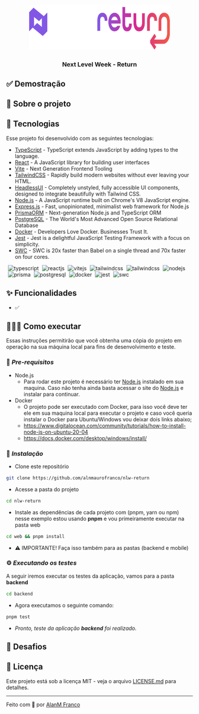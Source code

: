 <h1 align="center">
<img src=".github/assets/logo@nlw-return.svg" alt="" width="380" height="120" />
</h1>

<h3 align="center"><b>Next Level Week - Return</b></h3>

## ✅ Demostração

## 🎉 Sobre o projeto

## 🚀 Tecnologias
Esse projeto foi desenvolvido com as seguintes tecnologias:

* [TypeScript](https://typescriptlang.org) - TypeScript extends JavaScript by adding types to the language.
* [React](https://reactjs.org/) - A JavaScript library for building user interfaces
* [Vite](https://vitejs.dev/) - Next Generation Frontend Tooling
* [TailwindCSS](https://tailwindcss.com/) - Rapidly build modern websites without ever leaving your HTML.
* [HeadlessUI](https://headlessui.dev/) - Completely unstyled, fully accessible UI components, designed to integrate beautifully with Tailwind CSS.
* [Node.js](https://nodejs.org/en/) - A JavaScript runtime built on Chrome's V8 JavaScript engine.
* [Express.js](http://expressjs.com/) - Fast, unopinionated, minimalist web framework for Node.js
* [PrismaORM](https://prisma.io/) - Next-generation Node.js and TypeScript ORM
* [PostgreSQL](https://www.postgresql.org/) - The World's Most Advanced Open Source Relational Database
* [Docker](https://www.docker.com/) - Developers Love Docker. Businesses Trust It.
* [Jest](https://jestjs.io/) - Jest is a delightful JavaScript Testing Framework with a focus on simplicity.
* [SWC](https://swc.rs/) - SWC is 20x faster than Babel on a single thread and 70x faster on four cores.

<p>
<img src="https://cdn.svgporn.com/logos/typescript-icon.svg" alt="typescript" width="45" height="45" style="margin-left: 5px;"/>
<img src="https://cdn.svgporn.com/logos/react.svg" alt="reactjs" width="45" height="45" style="margin-left: 5px;"/>
<img src="https://cdn.svgporn.com/logos/vitejs.svg" alt="vitejs" width="45" height="45" style="margin-left: 5px;"/>
<img src="https://cdn.svgporn.com/logos/tailwindcss-icon.svg" alt="tailwindcss" width="45" height="45" style="margin-left: 5px;"/>
<img src="https://cdn.svgporn.com/logos/headlessui-icon.svg" alt="tailwindcss" width="45" height="45" style="margin-left: 5px;"/>
<img src="https://cdn.svgporn.com/logos/nodejs-icon.svg" alt="nodejs" width="45" height="45" style="margin-left: 5px;"/>
<img src="https://cdn.svgporn.com/logos/prisma.svg" alt="prisma" width="45" height="45" style="margin-left: 5px;"/>
<img src="https://cdn.svgporn.com/logos/postgresql.svg" alt="postgresql" width="45" height="45" style="margin-left: 5px;"/>
<img src="https://cdn.svgporn.com/logos/docker-icon.svg" alt="docker" width="45" height="45" style="margin-left: 5px;"/>
<img src="https://cdn.svgporn.com/logos/jest.svg" alt="jest" width="45" height="45" style="margin-left: 5px;"/>
<img src="https://cdn.svgporn.com/logos/swc.svg" alt="swc" width="45" height="45" style="margin-left: 5px;"/>

## ✨ Funcionalidades
- ✅ 

## 👨🏼‍💻 Como executar
Essas instruções permitirão que você obtenha uma cópia do projeto em operação na sua máquina local para fins de desenvolvimento e teste.

### 📃 *Pre-requisitos*
- Node.js
  - Para rodar este projeto é necessário ter [Node.js](https://nodejs.org/) instalado em sua maquina. Caso não tenha ainda basta acessar o site do [Node.js](https://nodejs.org/) e instalar para continuar.
- Docker
  - O projeto pode ser executado com Docker, para isso você deve ter ele em sua maquina local para executar o projeto e caso você queria instalar o Docker para Ubuntu/Windows vou deixar dois links abaixo;
  - https://www.digitalocean.com/community/tutorials/how-to-install-node-js-on-ubuntu-20-04
  - https://docs.docker.com/desktop/windows/install/

### 🔧 *Instalação*
- Clone este repositório
```bash
git clone https://github.com/alnmaurofranco/nlw-return
```
- Acesse a pasta do projeto
```bash
cd nlw-return
```
- Instale as dependências de cada projeto com (pnpm, yarn ou npm) nesse exemplo estou usando **pnpm** e vou primeiramente executar na pasta web
```bash
cd web && pnpm install
```
- ⚠ IMPORTANTE! Faça isso também para as pastas (backend e mobile)
### ⚙️ *Executando os testes*
A seguir iremos executar os testes da aplicação, vamos para a pasta **backend**
```bash
cd backend
```
- Agora executamos o seguinte comando:
```bash
pnpm test
```
- *Pronto, teste da aplicação **backend** foi realizado.*

## 💫 Desafios

## 📝 Licença
Este projeto está sob a licença MIT - veja o arquivo [LICENSE.md](LICENSE) para detalhes.

---
Feito com 💚 por [AlanM Franco](https://github.com/alnmaurofranco)